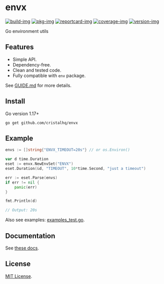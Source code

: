# envx

[![build-img]][build-url]
[![pkg-img]][pkg-url]
[![reportcard-img]][reportcard-url]
[![coverage-img]][coverage-url]
[![version-img]][version-url]

Go environment utils

## Features

* Simple API.
* Dependency-free.
* Clean and tested code.
* Fully compatible with `env` package.

See [GUIDE.md](https://github.com/cristalhq/envx/blob/main/GUIDE.md) for more details.

## Install

Go version 1.17+

```
go get github.com/cristalhq/envx
```

## Example

```go
envs := []string{"ENVX_TIMEOUT=20s"} // or os.Environ()

var d time.Duration
eset := envx.NewEnvSet("ENVX")
eset.Duration(&d, "TIMEOUT", 10*time.Second, "just a timeout")

err := eset.Parse(envs)
if err != nil {
	panic(err)
}

fmt.Println(d)

// Output: 20s
```

Also see examples: [examples_test.go](https://github.com/cristalhq/envx/blob/main/example_test.go).

## Documentation

See [these docs][pkg-url].

## License

[MIT License](LICENSE).

[build-img]: https://github.com/cristalhq/envx/workflows/build/badge.svg
[build-url]: https://github.com/cristalhq/envx/actions
[pkg-img]: https://pkg.go.dev/badge/cristalhq/envx
[pkg-url]: https://pkg.go.dev/github.com/cristalhq/envx
[reportcard-img]: https://goreportcard.com/badge/cristalhq/envx
[reportcard-url]: https://goreportcard.com/report/cristalhq/envx
[coverage-img]: https://codecov.io/gh/cristalhq/envx/branch/main/graph/badge.svg
[coverage-url]: https://codecov.io/gh/cristalhq/envx
[version-img]: https://img.shields.io/github/v/release/cristalhq/envx
[version-url]: https://github.com/cristalhq/envx/releases
